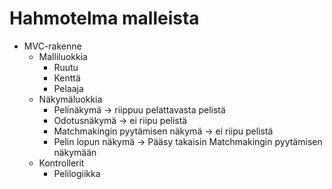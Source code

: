 # Hahmotelma malleista

- MVC-rakenne
  - Malliluokkia
    - Ruutu
    - Kenttä
    - Pelaaja
  - Näkymäluokkia
    - Pelinäkymä -> riippuu pelattavasta pelistä
    - Odotusnäkymä -> ei riipu pelistä
    - Matchmakingin pyytämisen näkymä -> ei riipu pelistä
    - Pelin lopun näkymä
      -> Pääsy takaisin Matchmakingin pyytämisen näkymään
  - Kontrollerit
    - Pelilogiikka